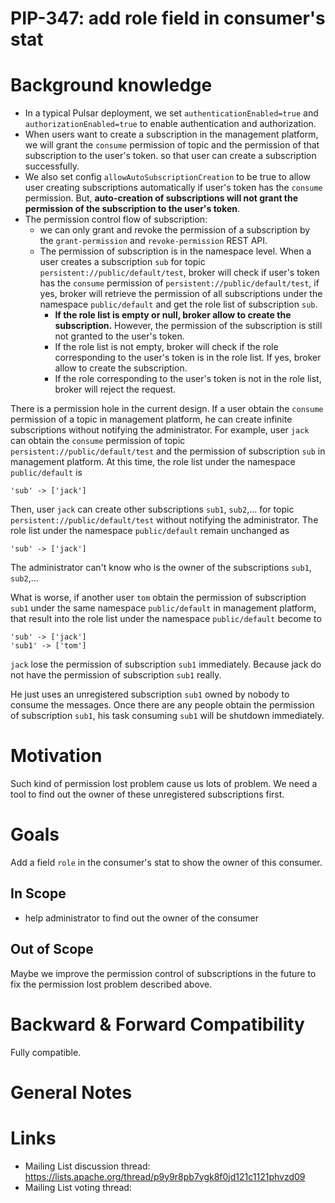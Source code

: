
# PIP-347: add role field in consumer's stat

# Background knowledge

- In a typical Pulsar deployment, we set `authenticationEnabled=true` and `authorizationEnabled=true` to enable authentication and authorization.
- When users want to create a subscription in the management platform, we will grant the `consume` permission of topic and the permission of
that subscription to the user's token. so that user can create a subscription successfully.
- We also set config `allowAutoSubscriptionCreation` to be true to allow user creating subscriptions automatically if user's token has the `consume` permission.
But, **auto-creation of subscriptions will not grant the permission of the subscription to the user's token**.
- The permission control flow of subscription: 
  - we can only grant and revoke the permission of a subscription by the `grant-permission` and `revoke-permission` REST API.
  - The permission of subscription is in the namespace level. When a user creates a subscription `sub` for topic `persistent://public/default/test`,
  broker will check if user's token has the `consume` permission of `persistent://public/default/test`, if yes, broker will retrieve the permission of all subscriptions under the namespace `public/default` and get the role list of subscription `sub`.
    - **If the role list is empty or null, broker allow to create the subscription.** However, the permission of the subscription is still not granted to the user's token.
    - If the role list is not empty, broker will check if the role corresponding to the user's token is in the role list. If yes, broker allow to create the subscription.
    - If the role corresponding to the user's token is not in the role list, broker will reject the request.

There is a permission hole in the current design. If a user obtain the `consume` permission of a topic in management platform, he can create infinite subscriptions without notifying the administrator.
For example, user `jack` can obtain the `consume` permission of topic `persistent://public/default/test` and the permission of subscription `sub` in management platform.
At this time, the role list under the namespace `public/default` is 
```
'sub' -> ['jack']
```
Then, user `jack` can create other subscriptions `sub1`, `sub2`,... for topic `persistent://public/default/test` without notifying the administrator. The role list under the namespace `public/default` remain unchanged as
```
'sub' -> ['jack']
```
The administrator can't know who is the owner of the subscriptions `sub1`, `sub2`,...

What is worse, if another user `tom` obtain the permission of subscription `sub1` under the same namespace `public/default` in management platform, that result into the role list under the namespace `public/default` become to 
``` 
'sub' -> ['jack']
'sub1' -> ['tom']
```
`jack` lose the permission of subscription `sub1` immediately. Because jack do not have the permission of subscription `sub1` really.

He just uses an unregistered subscription `sub1` owned by nobody to consume the messages. Once there are any people obtain the permission of subscription `sub1`, his task consuming `sub1` will be shutdown immediately.

# Motivation

Such kind of permission lost problem cause us lots of problem. We need a tool to find out the owner of these unregistered subscriptions first.

# Goals
Add a field `role` in the consumer's stat to show the owner of this consumer.

## In Scope

- help administrator to find out the owner of the consumer

## Out of Scope

Maybe we improve the permission control of subscriptions in the future to fix the permission lost problem described above.


# Backward & Forward Compatibility

Fully compatible.

# General Notes

# Links

<!--
Updated afterwards
-->
* Mailing List discussion thread: https://lists.apache.org/thread/p9y9r8pb7ygk8f0jd121c1121phvzd09
* Mailing List voting thread:
